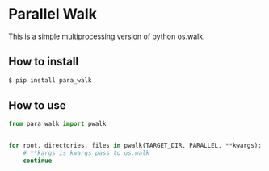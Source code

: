 # Parallel Walk
This is a simple multiprocessing version of python os.walk.

## How to install

```bash
$ pip install para_walk
```

## How to use

```python
from para_walk import pwalk


for root, directories, files in pwalk(TARGET_DIR, PARALLEL, **kwargs):
	# **kargs is kwargs pass to os.walk
	continue
```
